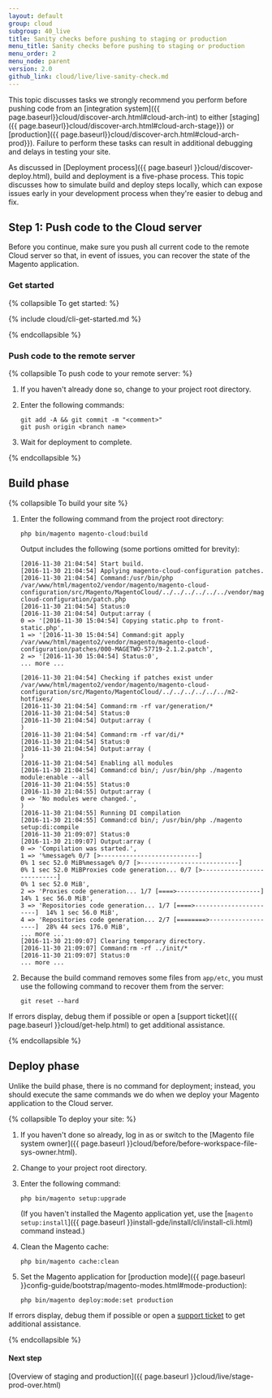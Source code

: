 ```yaml
---
layout: default
group: cloud
subgroup: 40_live
title: Sanity checks before pushing to staging or production
menu_title: Sanity checks before pushing to staging or production
menu_order: 2
menu_node: parent
version: 2.0
github_link: cloud/live/live-sanity-check.md
---
```


This topic discusses tasks we strongly recommend you perform before pushing code from an [integration system]({{ page.baseurl}}cloud/discover-arch.html#cloud-arch-int) to either [staging]({{ page.baseurl}}cloud/discover-arch.html#cloud-arch-stage}}) or [production]({{ page.baseurl}}cloud/discover-arch.html#cloud-arch-prod}}). Failure to perform these tasks can result in additional debugging and delays in testing your site.

As discussed in [Deployment process]({{ page.baseurl }}cloud/discover-deploy.html), build and deployment is a five-phase process. This topic discusses how to simulate build and deploy steps locally, which can expose issues early in your development process when they're easier to debug and fix.

## Step 1: Push code to the Cloud server
Before you continue, make sure you push all current code to the remote Cloud server so that, in event of issues, you can recover the state of the Magento application.

### Get started

{% collapsible To get started: %}

{% include cloud/cli-get-started.md %}

{% endcollapsible %}

### Push code to the remote server

{% collapsible To push code to your remote server: %}

1.	If you haven't already done so, change to your project root directory.
2.	Enter the following commands:

		git add -A && git commit -m "<comment>"
		git push origin <branch name>
3.	Wait for deployment to complete.

{% endcollapsible %}

## Build phase

{% collapsible To build your site %}

1.	Enter the following command from the project root directory:

		php bin/magento magento-cloud:build

	Output includes the following (some portions omitted for brevity):

		[2016-11-30 21:04:54] Start build.
		[2016-11-30 21:04:54] Applying magento-cloud-configuration patches.
		[2016-11-30 21:04:54] Command:/usr/bin/php /var/www/html/magento2/vendor/magento/magento-cloud-configuration/src/Magento/MagentoCloud/../../../../../../vendor/magento/magento-cloud-configuration/patch.php
		[2016-11-30 21:04:54] Status:0
		[2016-11-30 21:04:54] Output:array (
		0 => '[2016-11-30 15:04:54] Copying static.php to front-static.php',
		1 => '[2016-11-30 15:04:54] Command:git apply /var/www/html/magento2/vendor/magento/magento-cloud-configuration/patches/000-MAGETWO-57719-2.1.2.patch',
		2 => '[2016-11-30 15:04:54] Status:0',
  		... more ...

		[2016-11-30 21:04:54] Checking if patches exist under /var/www/html/magento2/vendor/magento/magento-cloud-configuration/src/Magento/MagentoCloud/../../../../../../m2-hotfixes/
		[2016-11-30 21:04:54] Command:rm -rf var/generation/*
		[2016-11-30 21:04:54] Status:0
		[2016-11-30 21:04:54] Output:array (
		)
		[2016-11-30 21:04:54] Command:rm -rf var/di/*
		[2016-11-30 21:04:54] Status:0
		[2016-11-30 21:04:54] Output:array (
		)
		[2016-11-30 21:04:54] Enabling all modules
		[2016-11-30 21:04:54] Command:cd bin/; /usr/bin/php ./magento module:enable --all
		[2016-11-30 21:04:55] Status:0
		[2016-11-30 21:04:55] Output:array (
		0 => 'No modules were changed.',
		)
		[2016-11-30 21:04:55] Running DI compilation
		[2016-11-30 21:04:55] Command:cd bin/; /usr/bin/php ./magento setup:di:compile
		[2016-11-30 21:09:07] Status:0
		[2016-11-30 21:09:07] Output:array (
		0 => 'Compilation was started.',
		1 => '%message% 0/7 [>---------------------------]
		0% 1 sec 52.0 MiB%message% 0/7 [>---------------------------]
		0% 1 sec 52.0 MiBProxies code generation... 0/7 [>---------------------------]
		0% 1 sec 52.0 MiB',
		2 => 'Proxies code generation... 1/7 [====>-----------------------]  14% 1 sec 56.0 MiB',
		3 => 'Repositories code generation... 1/7 [====>-----------------------]  14% 1 sec 56.0 MiB',
		4 => 'Repositories code generation... 2/7 [========>-------------------]  28% 44 secs 176.0 MiB',
 		... more ...
		[2016-11-30 21:09:07] Clearing temporary directory.
		[2016-11-30 21:09:07] Command:rm -rf ../init/*
		[2016-11-30 21:09:07] Status:0
		... more ...
3.	Because the build command removes some files from `app/etc`, you must use the following command to recover them from the server:

		git reset --hard

If errors display, debug them if possible or open a [support ticket]({{ page.baseurl }}cloud/get-help.html) to get additional assistance.

{% endcollapsible %}

## Deploy phase
Unlike the build phase, there is no command for deployment; instead, you should execute the same commands we do when we deploy your Magento application to the Cloud server.

{% collapsible To deploy your site: %}

1.	If you haven't done so already, log in as or switch to the [Magento file system owner]({{ page.baseurl }}cloud/before/before-workspace-file-sys-owner.html).
2.	Change to your project root directory.
3.	Enter the following command:

		php bin/magento setup:upgrade

	(If you haven't installed the Magento application yet, use the [`magento setup:install`]({{ page.baseurl }}install-gde/install/cli/install-cli.html) command instead.)
4.	Clean the Magento cache:

		php bin/magento cache:clean
5.	Set the Magento application for [production mode]({{ page.baseurl }}config-guide/bootstrap/magento-modes.html#mode-production):

		php bin/magento deploy:mode:set production

If errors display, debug them if possible or open a [support ticket]() to get additional assistance.


{% endcollapsible %}

#### Next step
[Overview of staging and production]({{ page.baseurl }}cloud/live/stage-prod-over.html)
